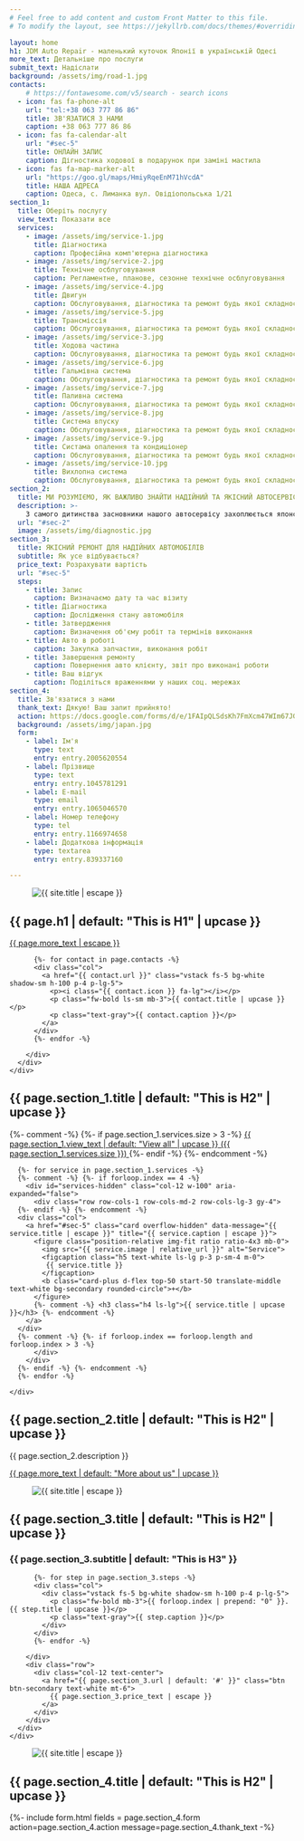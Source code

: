 ```yaml
---
# Feel free to add content and custom Front Matter to this file.
# To modify the layout, see https://jekyllrb.com/docs/themes/#overriding-theme-defaults

layout: home
h1: JDM Auto Repair - маленький куточок Японії в українській Одесі
more_text: Детальніше про послуги
submit_text: Надіслати
background: /assets/img/road-1.jpg
contacts:
    # https://fontawesome.com/v5/search - search icons
  - icon: fas fa-phone-alt
    url: "tel:+38 063 777 86 86"
    title: ЗВ'ЯЗАТИСЯ З НАМИ 
    caption: +38 063 777 86 86
  - icon: fas fa-calendar-alt
    url: "#sec-5"
    title: ОНЛАЙН ЗАПИС
    caption: Дігностика ходової в подарунок при заміні мастила
  - icon: fas fa-map-marker-alt
    url: "https://goo.gl/maps/HmiyRqeEnM71hVcdA"
    title: НАША АДРЕСА
    caption: Одеса, с. Лиманка вул. Овідіопольська 1/21
section_1: 
  title: Оберіть послугу
  view_text: Показати все
  services:
    - image: /assets/img/service-1.jpg
      title: Діагностика
      caption: Професійна комп'ютерна діагностика
    - image: /assets/img/service-2.jpg
      title: Технічне осблуговування
      caption: Регламентне, планове, сезонне технічне осблуговування
    - image: /assets/img/service-4.jpg
      title: Двигун
      caption: Обслуговування, діагностика та ремонт будь якої складності
    - image: /assets/img/service-5.jpg
      title: Трансміссія
      caption: Обслуговування, діагностика та ремонт будь якої складності
    - image: /assets/img/service-3.jpg
      title: Ходова частина
      caption: Обслуговування, діагностика та ремонт будь якої складності
    - image: /assets/img/service-6.jpg
      title: Гальмівна система
      caption: Обслуговування, діагностика та ремонт будь якої складності
    - image: /assets/img/service-7.jpg
      title: Паливна система
      caption: Обслуговування, діагностика та ремонт будь якої складності
    - image: /assets/img/service-8.jpg
      title: Система впуску
      caption: Обслуговування, діагностика та ремонт будь якої складності
    - image: /assets/img/service-9.jpg
      title: Систама опалення та кондиціонер
      caption: Обслуговування, діагностика та ремонт будь якої складності
    - image: /assets/img/service-10.jpg
      title: Вихлопна система
      caption: Обслуговування, діагностика та ремонт будь якої складності. Видалення екології. Прошивка під Євро-2.
section_2:
  title: МИ РОЗУМІЄМО, ЯК ВАЖЛИВО ЗНАЙТИ НАДІЙНИЙ ТА ЯКІСНИЙ АВТОСЕРВІС
  description: >-
    З самого дитинства засновники нашого автосервісу захоплюється японськими автомобілям, але якісного сервісу за роки так й не вдалось знайти. Тому ми вирішили створити власний сервіс, екосистема якого будується як одна родина, тому ми впевнено можемо сказати, що кожен з клієнтів - член нашої великої сім'ї.
  url: "#sec-2"
  image: /assets/img/diagnostic.jpg
section_3:
  title: ЯКІСНИЙ РЕМОНТ ДЛЯ НАДІЙНИХ АВТОМОБІЛІВ
  subtitle: Як усе відбувається?
  price_text: Розрахувати вартість
  url: "#sec-5"
  steps:
    - title: Запис
      caption: Визначаємо дату та час візиту
    - title: Діагностика
      caption: Дослідження стану автомобіля
    - title: Затвердження
      caption: Визначення об'єму робіт та термінів виконання
    - title: Авто в роботі
      caption: Закупка запчастин, виконання робіт
    - title: Завершення ремонту
      caption: Повернення авто клієнту, звіт про виконані роботи
    - title: Ваш відгук
      caption: Поділіться враженнями у наших соц. мережах
section_4: 
  title: Зв'язатися з нами
  thank_text: Дякую! Ваш запит прийнято!
  action: https://docs.google.com/forms/d/e/1FAIpQLSdsKh7FmXcm47WIm67JGU6yq3ID_XJgLamN4HNWoqJ6m07trw/formResponse
  background: /assets/img/japan.jpg
  form: 
    - label: Ім'я
      type: text
      entry: entry.2005620554
    - label: Прізвище
      type: text
      entry: entry.1045781291
    - label: E-mail
      type: email
      entry: entry.1065046570
    - label: Номер телефону
      type: tel
      entry: entry.1166974658
    - label: Додаткова інформація
      type: textarea
      entry: entry.839337160

---
```


<section id="sec-1" class="page-section hero bg-dark overflow-visible mb-5 mb-md-7">
  <figure class="position-absolute top-0 start-0 w-100 h-100 img-fit">
    <img class="opacity-70" src="{{ page.background | relative_url }}" alt="{{ site.title | escape }}">
  </figure>
  <div class="position-relative container h-100">
    <div class="row h-100">
      <div class="col-12 my-auto text-center text-md-start">
        <h1 class="text-white my-5">{{ page.h1 | default: "This is H1" | upcase  }}</h1>
        <a href="#sec-2" class="btn btn-secondary text-white">{{ page.more_text | escape }}</a>
      </div>
      <div class="col-12 mt-5 mt-lg-auto">
        <div class="cta row row-cols-1 row-cols-lg-3 mb-n5 mb-lg-0 gy-4">

          {%- for contact in page.contacts -%}
          <div class="col"> 
            <a href="{{ contact.url }}" class="vstack fs-5 bg-white shadow-sm h-100 p-4 p-lg-5">
              <p><i class="{{ contact.icon }} fa-lg"></i></p>
              <p class="fw-bold ls-sm mb-3">{{ contact.title | upcase }}</p>
              <p class="text-gray">{{ contact.caption }}</p>
            </a>
          </div>
          {%- endfor -%}
          
        </div>
      </div>
    </div>
  </div>
</section>

<section id="sec-2" class="page-section py-6 py-lg-7">
  <div class="container">
    <div class="row">
      <div class="col-12">
        <h2 class="h3 ls-sm mb-5">{{ page.section_1.title | default: "This is H2" | upcase }}</h2>
        {%- comment -%} {%- if page.section_1.services.size > 3 -%}
        <a href="#services" class="ls-sm" data-expand="#services-hidden">
          <u>{{ page.section_1.view_text | default: "View all" | upcase }}</u>
          ({{ page.section_1.services.size }})
        </a>
        {%- endif -%} {%- endcomment -%}
      </div>
    </div>
    <div id="services" class="row row-cols-2 row-cols-lg-4 gy-4">

      {%- for service in page.section_1.services -%}
      {%- comment -%} {%- if forloop.index == 4 -%}
        <div id="services-hidden" class="col-12 w-100" aria-expanded="false">
          <div class="row row-cols-1 row-cols-md-2 row-cols-lg-3 gy-4">          
      {%- endif -%} {%- endcomment -%}
      <div class="col">
        <a href="#sec-5" class="card overflow-hidden" data-message="{{ service.title | escape }}" title="{{ service.caption | escape }}">
          <figure class="position-relative img-fit ratio ratio-4x3 mb-0">
            <img src="{{ service.image | relative_url }}" alt="Service">
            <figcaption class="h5 text-white ls-lg p-3 p-sm-4 m-0">
             {{ service.title }}
            </figcaption>
            <b class="card-plus d-flex top-50 start-50 translate-middle text-white bg-secondary rounded-circle">+</b>
          </figure>
          {%- comment -%} <h3 class="h4 ls-lg">{{ service.title | upcase }}</h3> {%- endcomment -%}
        </a>
      </div>     
      {%- comment -%} {%- if forloop.index == forloop.length and forloop.index > 3 -%}
          </div>
        </div>
      {%- endif -%} {%- endcomment -%}
      {%- endfor -%}

    </div>
  </div>
</section>

<section id="sec-3" class="page-section bg-dark py-5 py-xl-7">
  <div class="container">
    <div class="row">
      <div class="col-12 col-lg-6 col-xl-5">
        <h2 class="h3 text-white ls-sm mb-5">
         {{ page.section_2.title | default: "This is H2" | upcase }}
        </h2>
        <p class="text-gray ls-lg mb-5">{{ page.section_2.description }}</p>
        <p><a href="{{ page.section_2.url | default: '#' }}" class="text-white"><u>{{ page.more_text | default: "More about us" | upcase }}</u></a></p>
      </div>
      <div class="hstack col-12 col-lg-6 offset-xl-1">
        <figure class="position-relative img-fit ratio ratio-4x3 ms-xl-7 mb-0 mt-5 mt-xl-0">
          <img src="{{ page.section_2.image | relative_url }}" alt="{{ site.title | escape }}">
        </figure>
      </div>
    </div>
  </div>
</section>

<section id="sec-4" class="page-section py-5 py-xl-7">
  <div class="container">
    <div class="row">
      <div class="col-12 text-center">
        <h2 class="display-3">{{ page.section_3.title | default: "This is H2" | upcase }}</h2>
        <h3 class="ls-sm">{{ page.section_3.subtitle | default: "This is H3" }}</h3>
      </div>
      <div class="col-12 mt-5">
        <div class="row row-cols-1 row-cols-lg-3 gy-4">

          {%- for step in page.section_3.steps -%}
          <div class="col"> 
            <div class="vstack fs-5 bg-white shadow-sm h-100 p-4 p-lg-5">
              <p class="fw-bold mb-3">{{ forloop.index | prepend: "0" }}. {{ step.title | upcase }}</p>
              <p class="text-gray">{{ step.caption }}</p>
            </div>
          </div>
          {%- endfor -%}

        </div>
        <div class="row">
          <div class="col-12 text-center">
            <a href="{{ page.section_3.url | default: '#' }}" class="btn btn-secondary text-white mt-6">
              {{ page.section_3.price_text | escape }}
            </a>
          </div>
        </div>
      </div>
    </div>
  </div>
</section>

<section id="sec-5" class="page-section bg-dark py-5 py-xl-7">
  <figure class="position-absolute top-0 start-0 w-100 h-100 img-fit">
    <img class="opacity-10" src="{{ page.section_4.background | relative_url }}" alt="{{ site.title | escape }}">
  </figure>
  <div class="position-relative container">
    <div class="row">
      <div class="col-12 col-lg-6 col-xl-5">
        <h2 class="h3 text-white ls-sm mb-5">
         {{ page.section_4.title | default: "This is H2" | upcase }}
        </h2>
        {%- include form.html fields = page.section_4.form action=page.section_4.action message=page.section_4.thank_text -%}
      </div>
    </div>
  </div>
</section>